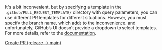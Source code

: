 It's a bit inconvenient, but by specifying a template in the `.github/PULL_REQUEST_TEMPLATE/` directory with query parameters, you can use different PR templates for different situations. However, you must specify the branch name, which adds to the inconvenience, and unfortunately, GitHub’s UI doesn’t provide a dropdown to select templates. For more details, refer to the [documentation](https://docs.github.com/en/communities/using-templates-to-encourage-useful-issues-and-pull-requests/creating-a-pull-request-template-for-your-repository).

[Create PR (release -> main)](https://github.com/46ki75/github-workbench/compare/main...release?quick_pull=1&template=release.md)
